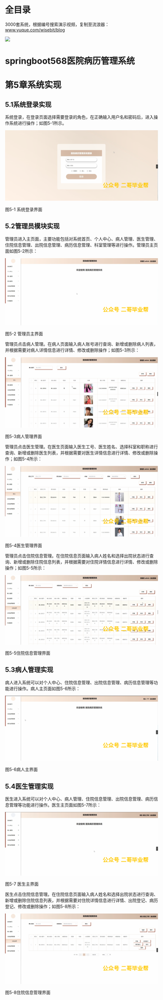 # 全目录

3000套系统，根据编号搜索演示视频，复制至流浪器：www.yuque.com/wisebit/blog


![](https://bitwise.oss-cn-heyuan.aliyuncs.com/2024/11/06/qq_wechat.png)
# springboot568医院病历管理系统
# 第5章系统实现
## 5.1系统登录实现
系统登录，在登录页面选择需要登录的角色，在正确输入用户名和密码后，进入操作系统进行操作；如图5-1所示。                               

![](/md/blog.010.png)

图5-1 系统登录界面
## 5.2管理员模块实现
管理员进入主页面，主要功能包括对系统首页、个人中心、病人管理、医生管理、住院信息管理、出院信息管理、病历信息管理、科室管理等进行操作。管理员主页面如图5-2所示：

![](/md/blog.011.png)

图5-2 管理员主界面

管理员点击病人管理。在病人页面输入病人账号进行查询、新增或删除病人列表，并根据需要对病人详情信息进行详情、修改或删除操作；如图5-3所示：

![](/md/blog.012.png)

图5-3病人管理界面

管理员点击医生管理。在医生页面输入医生工号、医生姓名、选择科室和职称进行查询、新增或删除医生列表，并根据需要对医生详情信息进行详情、修改或删除操作；如图5-4所示：

![](/md/blog.013.png)

图5-4医生管理界面

管理员点击住院信息管理。在住院信息页面输入病人姓名和选择出院状态进行查询、新增或删除住院信息列表，并根据需要对住院详情信息进行详情、修改或删除操作；如图5-5所示：

![](/md/blog.014.png)

图5-5住院信息管理界面
## 5.3病人管理实现
病人进入系统可以对个人中心、住院信息管理、出院信息管理、病历信息管理等功能进行操作。病人主页面如图5-6所示：

![](/md/blog.015.png)

图5-6病人主界面
## 5.4医生管理实现
医生进入系统可以对个人中心、病人管理、住院信息管理、出院信息管理、病历信息管理等功能进行操作。医生主页面如图5-7所示：

![](/md/blog.016.png)

图5-7 医生主界面

医生点击住院信息管理。在住院信息页面输入病人姓名和选择出院状态进行查询、新增或删除住院信息列表，并根据需要对住院详情信息进行详情、出院登记、病历登记、修改或删除操作；如图5-8所示：

![](/md/blog.017.png)

图5-8住院信息管理界面









